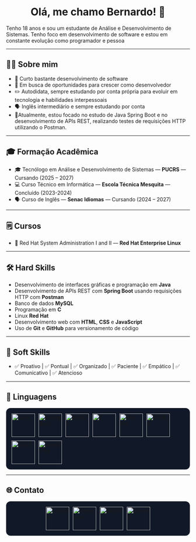 
<h1 align="center">Olá, me chamo Bernardo! 👋</h1>

<p>Tenho 18 anos e sou um estudante de Análise e Desenvolvimento de Sistemas. Tenho foco em desenvolvimento de software e estou em constante evolução como programador e pessoa</p>

---

## 👨‍💻 Sobre mim
- 🚀 Curto bastante desenvolvimento de software
- 🎯 Em busca de oportunidades para crescer como desenvolvedor
- ✏️ Autodidata, sempre estudando por conta própria para evoluir em tecnologia e habilidades interpessoais
- 🗣️ Inglês intermediário e sempre estudando por conta
- 🍃Atualmente, estou focado no estudo de Java Spring Boot e no desenvolvimento de APIs REST, realizando testes de requisições HTTP utilizando o Postman.

---

## 🎓 Formação Acadêmica
- 🎓 Tecnólogo em Análise e Desenvolvimento de Sistemas — **PUCRS** — Cursando (2025 – 2027)
- 💻 Curso Técnico em Informática — **Escola Técnica Mesquita** — Concluído (2023-2024)
- 🗣️ Curso de Inglês — **Senac Idiomas** — Cursando (2024 – 2027)

---
## 🗒️ Cursos
- 🐧 Red Hat System Administration I and II — **Red Hat Enterprise Linux**

---

## 🛠️ Hard Skills
- Desenvolvimento de interfaces gráficas e programação em **Java**
- Desenvolvimento de APIs REST com **Spring Boot** usando requisições HTTP com **Postman**
- Banco de dados **MySQL**
- Programação em **C**
- Linux **Red Hat**
- Desenvolvimento web com **HTML**, **CSS** e **JavaScript**
- Uso de **Git** e **GitHub** para versionamento de código

---

## 🤝 Soft Skills
- ✅ Proativo | ✅ Pontual | ✅ Organizado | ✅ Paciente | ✅ Empático | ✅ Comunicativo | ✅ Atencioso

---
## 🚀 Linguagens

<div style="display: flex; gap: 10px; flex-wrap: wrap; background-color: #111827; padding: 15px; border-radius: 12px;">
  <img src="https://cdn.jsdelivr.net/gh/devicons/devicon/icons/java/java-original.svg" alt="Java" width="64" height="64">
  <img src="https://cdn.jsdelivr.net/gh/devicons/devicon/icons/spring/spring-original.svg" alt="Spring Boot" width="64" height="64">
  <img src="https://cdn.jsdelivr.net/gh/devicons/devicon/icons/mysql/mysql-original.svg" alt="MySQL" width="64" height="64">
  <img src="https://cdn.jsdelivr.net/gh/devicons/devicon/icons/c/c-original.svg" alt="C" width="64" height="64">
  <img src="https://cdn.simpleicons.org/redhat/EE0000" alt="Red Hat" width="64" height="64">
  <img src="https://cdn.jsdelivr.net/gh/devicons/devicon/icons/html5/html5-original.svg" alt="HTML5" width="64" height="64">
  <img src="https://cdn.jsdelivr.net/gh/devicons/devicon/icons/css3/css3-original.svg" alt="CSS3" width="64" height="64">
  <img src="https://cdn.jsdelivr.net/gh/devicons/devicon/icons/javascript/javascript-original.svg" alt="JavaScript" width="64" height="64">

</div>



---

## 🌐 Contato
<div style="display: flex; gap: 10px; flex-wrap: wrap; background-color: #111827; padding: 15px; border-radius: 12px; justify-content: center;">

  <a href="https://www.linkedin.com/in/bernardosinhorelli/" target="_blank" title="LinkedIn">
    <img src="https://cdn.jsdelivr.net/gh/devicons/devicon/icons/linkedin/linkedin-original.svg" alt="LinkedIn" width="64" height="64">
  </a>

  <a href="https://www.instagram.com/bernardo_2840/" target="_blank" title="Instagram">
    <img src="https://cdn.simpleicons.org/instagram/E4405F" alt="Instagram" width="64" height="64">
  </a>

  <a href="https://replit.com/@Bezin348" target="_blank" title="Replit">
    <img src="https://cdn.simpleicons.org/replit/667881" alt="Replit" width="64" height="64">
  </a>

  <a href="https://discord.com/users/543664865886339083" target="_blank" title="Discord">
    <img src="https://cdn.simpleicons.org/discord/5865F2" alt="Discord" width="64" height="64">
  </a>

</div>

